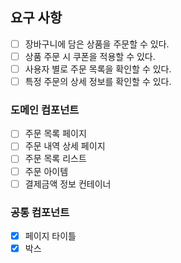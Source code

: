 ## 요구 사항

- [ ] 장바구니에 담은 상품을 주문할 수 있다.
- [ ] 상품 주문 시 쿠폰을 적용할 수 있다.
- [ ] 사용자 별로 주문 목록을 확인할 수 있다.
- [ ] 특정 주문의 상세 정보를 확인할 수 있다.

### 도메인 컴포넌트

- [ ] 주문 목록 페이지
- [ ] 주문 내역 상세 페이지
- [ ] 주문 목록 리스트
- [ ] 주문 아이템
- [ ] 결제금액 정보 컨테이너

### 공통 컴포넌트

- [x] 페이지 타이틀
- [x] 박스
